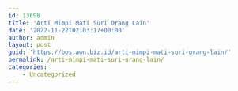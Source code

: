 ```yaml
---
id: 13698
title: 'Arti Mimpi Mati Suri Orang Lain'
date: '2022-11-22T02:03:17+00:00'
author: admin
layout: post
guid: 'https://bos.awn.biz.id/arti-mimpi-mati-suri-orang-lain/'
permalink: /arti-mimpi-mati-suri-orang-lain/
categories:
    - Uncategorized
---
```


